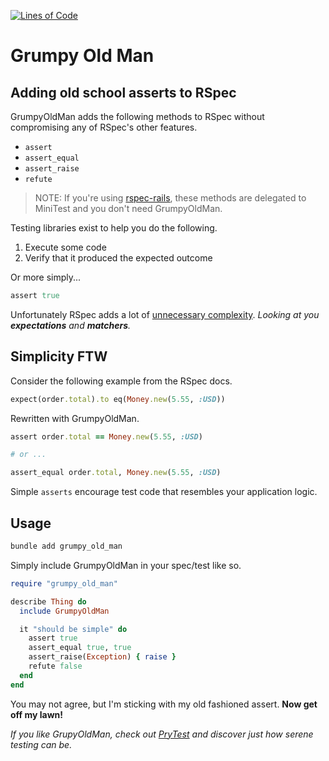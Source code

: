 [![Lines of Code](http://img.shields.io/badge/lines_of_code-20-brightgreen.svg?style=flat)](http://blog.codinghorror.com/the-best-code-is-no-code-at-all/)

# Grumpy Old Man

## Adding old school asserts to RSpec

GrumpyOldMan adds the following methods to RSpec without compromising any of RSpec's other features.

* `assert`
* `assert_equal`
* `assert_raise`
* `refute`

> NOTE: If you're using [rspec-rails](https://github.com/rspec/rspec-rails), these methods are delegated to MiniTest and you don't need GrumpyOldMan.

Testing libraries exist to help you do the following.

1. Execute some code
1. Verify that it produced the expected outcome

Or more simply...

```ruby
assert true
```

Unfortunately RSpec adds a lot of [unnecessary complexity](https://fs.blog/2018/01/complexity-bias/).
*Looking at you __expectations__ and __matchers__.*

## Simplicity FTW

Consider the following example from the RSpec docs.

```ruby
expect(order.total).to eq(Money.new(5.55, :USD))
```

Rewritten with GrumpyOldMan.
```ruby
assert order.total == Money.new(5.55, :USD)

# or ...

assert_equal order.total, Money.new(5.55, :USD)
```

Simple `asserts` encourage test code that resembles your application logic.

## Usage

```bash
bundle add grumpy_old_man
```

Simply include GrumpyOldMan in your spec/test like so.

```ruby
require "grumpy_old_man"

describe Thing do
  include GrumpyOldMan

  it "should be simple" do
    assert true
    assert_equal true, true
    assert_raise(Exception) { raise }
    refute false
  end
end
```

You may not agree, but I'm sticking with my old fashioned assert.
**Now get off my lawn!**

*If you like GrupyOldMan, check out [PryTest](https://github.com/hopsoft/pry-test) and discover just how serene testing can be.*
